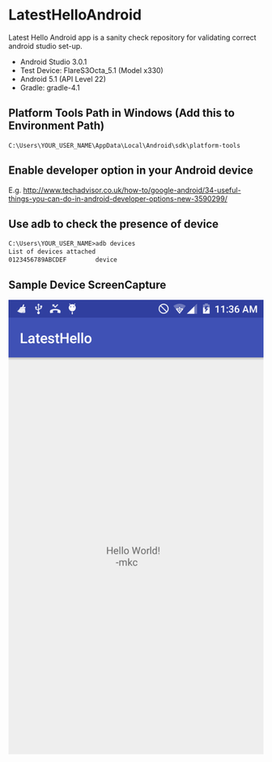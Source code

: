 # LatestHelloAndroid

Latest Hello Android app is a sanity check repository for validating correct android studio set-up.

- Android Studio 3.0.1
- Test Device: FlareS3Octa_5.1 (Model x330)
- Android 5.1 (API Level 22)
- Gradle: gradle-4.1

## Platform Tools Path in Windows (Add this to Environment Path)

```
C:\Users\YOUR_USER_NAME\AppData\Local\Android\sdk\platform-tools 
```

## Enable developer option in your Android device

E.g. http://www.techadvisor.co.uk/how-to/google-android/34-useful-things-you-can-do-in-android-developer-options-new-3590299/  

## Use adb to check the presence of device

```
C:\Users\YOUR_USER_NAME>adb devices
List of devices attached
0123456789ABCDEF        device
```

## Sample Device ScreenCapture

![](https://github.com/melvincabatuan/LatestHelloAndroid/blob/master/screencapture/device-2017-11-25-113617.png)
